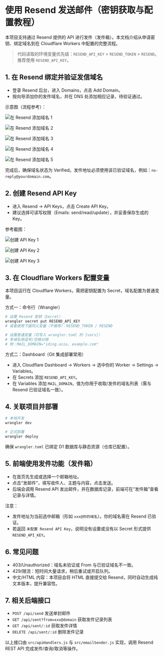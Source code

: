# 使用 Resend 发送邮件（密钥获取与配置教程）

本项目支持通过 Resend 提供的 API 进行发件（发件箱）。本文档介绍从申请密钥、绑定域名到在 Cloudflare Workers 中配置的完整流程。

> 代码读取的环境变量优先级：`RESEND_API_KEY` > `RESEND_TOKEN` > `RESEND`。推荐使用 `RESEND_API_KEY`。

## 1. 在 Resend 绑定并验证发信域名

- 登录 Resend 后台，进入 Domains，点击 Add Domain。
- 按向导添加你的发件域名，并在 DNS 处添加相应记录，待验证通过。

示意图（流程参考）：

![在 Resend 添加域名 1](../pic/resend/2adddomain1.png)

![在 Resend 添加域名 2](../pic/resend/2adddomain2.png)

![在 Resend 添加域名 3](../pic/resend/2adddomain3.png)

![在 Resend 添加域名 4](../pic/resend/2adddomain4.png)

![在 Resend 添加域名 5](../pic/resend/2adddomain5.png)

完成后，确保域名状态为 Verified。发件地址必须使用该已验证域名，例如：`no-reply@yourdomain.com`。

## 2. 创建 Resend API Key

- 进入 Resend → API Keys，点击 Create API Key。
- 建议选择可读写权限（Emails: send/read/update），并妥善保存生成的 Key。

参考截图：

![创建 API Key 1](../pic/resend/createapikey1.png)

![创建 API Key 2](../pic/resend/createapikey2.png)

![创建 API Key 3](../pic/resend/createapikey3.png)

## 3. 在 Cloudflare Workers 配置变量

本项目运行在 Cloudflare Workers，需把密钥配置为 Secret，域名配置为普通变量。

方式一：命令行（Wrangler）

```bash
# 设置 Resend 密钥（Secret）
wrangler secret put RESEND_API_KEY
# 或者使用下面同义变量（不推荐）：RESEND_TOKEN / RESEND 

# 设置普通变量（可写入 wrangler.toml 的 [vars]）
# 多域名用逗号/空格分隔
# 例：MAIL_DOMAIN="iding.asia, example.com"
```

方式二：Dashboard（Git 集成部署常用）
- 进入 Cloudflare Dashboard → Workers → 选中你的 Worker → Settings → Variables。
- 在 Secrets 添加 `RESEND_API_KEY`。
- 在 Variables 添加 `MAIL_DOMAIN`，值为你用于收取/发件的域名列表（需与 Resend 已验证域名一致）。

## 4. 关联项目并部署

```bash
# 本地开发
wrangler dev

# 正式部署
wrangler deploy
```

确保 `wrangler.toml` 已绑定 D1 数据库与静态资源（仓库已配置）。

## 5. 前端使用发件功能（发件箱）

- 在首页先生成或选择一个邮箱地址。
- 点击“发邮件”，填写收件人、主题与内容，点击发送。
- 后端会调用 Resend API 发出邮件，并在数据库记录，前端可在“发件箱”查看记录与详情。

注意：
- 发件地址为当前选中邮箱（形如 `xxx@你的域名`）。你的域名需在 Resend 已验证。
- 若返回 `未配置 Resend API Key`，说明没有设置或没有以 Secret 形式提供 `RESEND_API_KEY`。

## 6. 常见问题

- 403/Unauthorized：域名未验证或 From 与已验证域名不一致。
- 429/限流：短时间大量请求，稍后重试或开启队列。
- 中文/HTML 内容：本项目会将 HTML 直接提交给 Resend，同时自动生成纯文本版本，提升兼容性。

## 7. 相关后端接口

- `POST /api/send` 发送单封邮件
- `GET /api/sent?from=xxx@domain` 获取发件记录列表
- `GET /api/sent/:id` 获取发件详情
- `DELETE /api/sent/:id` 删除发件记录

以上接口由 `src/apiHandlers.js` 与 `src/emailSender.js` 实现，调用 Resend REST API 完成发件/查询/取消等操作。

